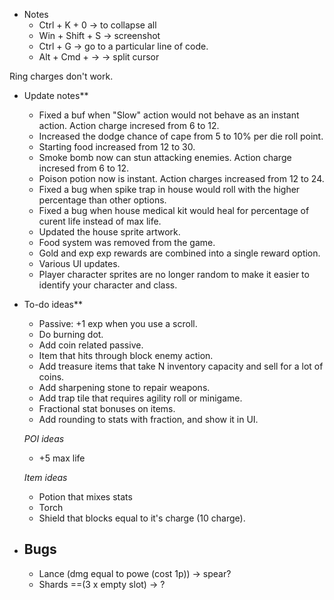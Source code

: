 - Notes
    - Ctrl + K + 0     -> to collapse all
    - Win + Shift + S  -> screenshot
    - Ctrl + G         -> go to a particular line of code.
    - Alt + Cmd + ->   -> split cursor


Ring charges don't work.

- Update notes**
    - Fixed a buf when "Slow" action would not behave as an instant action. Action charge incresed from 6 to 12.
    - Increased the dodge chance of cape from 5 to 10% per die roll point.
    - Starting food increased from 12 to 30.
    - Smoke bomb now can stun attacking enemies. Action charge incresed from 6 to 12.
    - Poison potion now is instant. Action charges increased from 12 to 24.
    - Fixed a bug when spike trap in house would roll with the higher percentage than other options.
    - Fixed a bug when house medical kit would heal for percentage of curent life instead of max life.
    - Updated the house sprite artwork.
    - Food system was removed from the game.
    - Gold and exp exp rewards are combined into a single reward option.
    - Various UI updates.
    - Player character sprites are no longer random to make it easier to identify your character and class.

- To-do ideas**
    - Passive: +1 exp when you use a scroll.
    - Do burning dot.
    - Add coin related passive.
    - Item that hits through block enemy action.
    - Add treasure items that take N inventory capacity and sell for a lot of coins.
    - Add sharpening stone to repair weapons.
    - Add trap tile that requires agility roll or minigame.
    - Fractional stat bonuses on items.
    - Add rounding to stats with fraction, and show it in UI.

    *POI ideas*
    - +5 max life

    *Item ideas*
    - Potion that mixes stats
    - Torch
    - Shield that blocks equal to it's charge (10 charge).


- Bugs
    -
    - Lance (dmg equal to powe (cost 1p)) -> spear?
    - Shards ==(3 x empty slot) -> ?